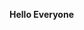 <b>Hello Everyone</b>

<a href = "https://www.redbubble.com/i/poster/Funny-Python-programmer-Snake-Cartoon-by-naturesfancy/41293688.LVTDI">
